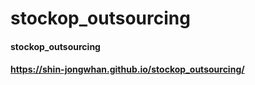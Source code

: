 # stockop_outsourcing
#### stockop_outsourcing
#### https://shin-jongwhan.github.io/stockop_outsourcing/

